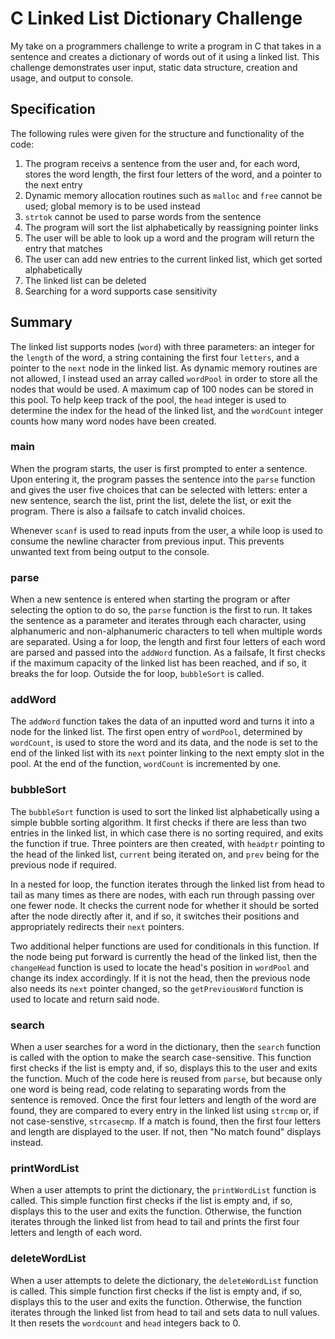 # C Linked List Dictionary Challenge
My take on a programmers challenge to write a program in C that takes in a sentence and creates a dictionary of words out of it using a linked list. This challenge demonstrates user input, static data structure, creation and usage, and output to console.

## Specification
The following rules were given for the structure and functionality of the code:
1. The program receivs a sentence from the user and, for each word, stores the word length, the first four letters of the word, and a pointer to the next entry
2. Dynamic memory allocation routines such as ```malloc``` and ```free``` cannot be used; global memory is to be used instead
3. ```strtok``` cannot be used to parse words from the sentence
4. The program will sort the list alphabetically by reassigning pointer links
5. The user will be able to look up a word and the program will return the entry that matches
6. The user can add new entries to the current linked list, which get sorted alphabetically
7. The linked list can be deleted
8. Searching for a word supports case sensitivity

## Summary
The linked list supports nodes (```word```) with three parameters: an integer for the ```length``` of the word, a string containing the first four ```letters```, and a pointer to the ```next``` node in the linked list. As dynamic memory routines are not allowed, I instead used an array called ```wordPool``` in order to store all the nodes that would be used. A maximum cap of 100 nodes can be stored in this pool. To help keep track of the pool, the ```head``` integer is used to determine the index for the head of the linked list, and the ```wordCount``` integer counts how many word nodes have been created.

### main
When the program starts, the user is first prompted to enter a sentence. Upon entering it, the program passes the sentence into the ```parse``` function and gives the user five choices that can be selected with letters: enter a new sentence, search the list, print the list, delete the list, or exit the program. There is also a failsafe to catch invalid choices.

Whenever ```scanf``` is used to read inputs from the user, a while loop is used to consume the newline character from previous input. This prevents unwanted text from being output to the console.

### parse
When a new sentence is entered when starting the program or after selecting the option to do so, the ```parse``` function is the first to run. It takes the sentence as a parameter and iterates through each character, using alphanumeric and non-alphanumeric characters to tell when multiple words are separated. Using a for loop, the length and first four letters of each word are parsed and passed into the ```addWord``` function. As a failsafe, It first checks if the maximum capacity of the linked list has been reached, and if so, it breaks the for loop. Outside the for loop, ```bubbleSort``` is called.

### addWord
The ```addWord``` function takes the data of an inputted word and turns it into a node for the linked list. The first open entry of ```wordPool```, determined by ```wordCount```, is used to store the word and its data, and the node is set to the end of the linked list with its ```next``` pointer linking to the next empty slot in the pool. At the end of the function, ```wordCount``` is incremented by one.

### bubbleSort
The ```bubbleSort``` function is used to sort the linked list alphabetically using a simple bubble sorting algorithm. It first checks if there are less than two entries in the linked list, in which case there is no sorting required, and exits the function if true. Three pointers are then created, with ```headptr``` pointing to the head of the linked list, ```current``` being iterated on, and ```prev``` being for the previous node if required.

In a nested for loop, the function iterates through the linked list from head to tail as many times as there are nodes, with each run through passing over one fewer node. It checks the current node for whether it should be sorted after the node directly after it, and if so, it switches their positions and appropriately redirects their ```next``` pointers.

Two additional helper functions are used for conditionals in this function. If the node being put forward is currently the head of the linked list, then the ```changeHead``` function is used to locate the head's position in ```wordPool``` and change its index accordingly. If it is not the head, then the previous node also needs its ```next``` pointer changed, so the ```getPreviousWord``` function is used to locate and return said node.

### search
When a user searches for a word in the dictionary, then the ```search``` function is called with the option to make the search case-sensitive. This function first checks if the list is empty and, if so, displays this to the user and exits the function. Much of the code here is reused from ```parse```, but because only one word is being read, code relating to separating words from the sentence is removed. Once the first four letters and length of the word are found, they are compared to every entry in the linked list using ```strcmp``` or, if not case-senstive, ```strcasecmp```. If a match is found, then the first four letters and length are displayed to the user. If not, then "No match found" displays instead.

### printWordList
When a user attempts to print the dictionary, the ```printWordList``` function is called. This simple function first checks if the list is empty and, if so, displays this to the user and exits the function. Otherwise, the function iterates through the linked list from head to tail and prints the first four letters and length of each word.

### deleteWordList
When a user attempts to delete the dictionary, the ```deleteWordList``` function is called. This simple function first checks if the list is empty and, if so, displays this to the user and exits the function. Otherwise, the function iterates through the linked list from head to tail and sets data to null values. It then resets the ```wordcount``` and ```head``` integers back to 0.
